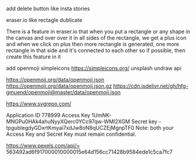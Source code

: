 add delete button like insta stories

eraser.io like rectagle dublicate



There is a feature in eraser.io that when you put a rectangle or any shape in the canvas and over over it in all sides of the rectangle, we get a plus icon and when we click on plus then more rectangle is generated, one more rectangle in that side and it's connected to each other so if possible, then create this feature in it


add openmoji simpleicons https://simpleicons.org/ unsplash undraw api

https://openmoji.org/data/openmoji.json
https://openmoji.org/data/openmoji.json.gz
https://cdn.jsdelivr.net/gh/hfg-gmuend/openmoji@master/data/openmoji.json

https://www.svgrepo.com/

Application ID
778999
Access Key
1UmNK-MNGPu0HAk4ahuNyyXQerc0YCc97qw-WMI2XGM
Secret key
-tpgubIegdyGDxrtKmyai7xdJw8oN8qUCZEjMgnpTF0
Note: both your Access Key and Secret Key must remain confidential.



https://www.pexels.com/api/= 563492ad6f917000010000015e64d156cc71428b9584ede1c5ca7fc7
